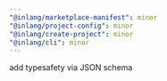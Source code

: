 ```yaml
---
"@inlang/marketplace-manifest": minor
"@inlang/project-config": minor
"@inlang/create-project": minor
"@inlang/cli": minor
---
```


add typesafety via JSON schema
